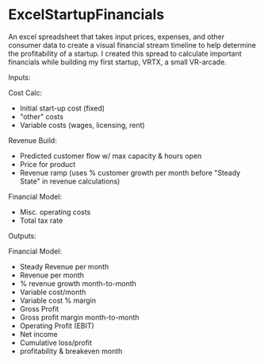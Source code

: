 # ExcelStartupFinancials


An excel spreadsheet that takes input prices, expenses, and other consumer data to create a visual financial stream timeline to help determine the profitability of a startup. I created this spread to calculate important financials while building my first startup, VRTX, a small VR-arcade.

Inputs:

Cost Calc:
- Initial start-up cost (fixed)
- "other" costs
- Variable costs (wages, licensing, rent)

Revenue Build:
- Predicted customer flow w/ max capacity & hours open
- Price for product 
- Revenue ramp (uses % customer growth per month before "Steady State" in revenue calculations)

Financial Model:
- Misc. operating costs
- Total tax rate

Outputs:

Financial Model:
- Steady Revenue per month
- Revenue per month
- % revenue growth month-to-month
- Variable cost/month
- Variable cost % margin
- Gross Profit
- Gross profit margin month-to-month
- Operating Profit (EBIT)
- Net income
- Cumulative loss/profit
- profitability & breakeven month

